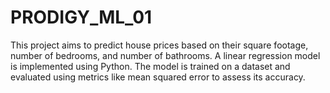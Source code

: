 # PRODIGY_ML_01
This project aims to predict house prices based on their square footage, number of bedrooms, and number of bathrooms. A linear regression model is implemented using Python. The model is trained on a dataset and evaluated using metrics like mean squared error to assess its accuracy.
